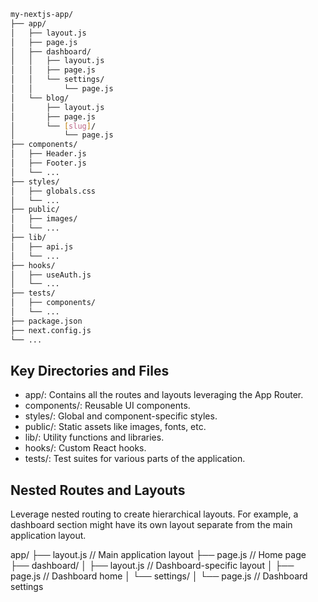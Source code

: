 ```bash
my-nextjs-app/
├── app/
│   ├── layout.js
│   ├── page.js
│   ├── dashboard/
│   │   ├── layout.js
│   │   ├── page.js
│   │   └── settings/
│   │       └── page.js
│   └── blog/
│       ├── layout.js
│       ├── page.js
│       └── [slug]/
│           └── page.js
├── components/
│   ├── Header.js
│   ├── Footer.js
│   └── ... 
├── styles/
│   ├── globals.css
│   └── ...
├── public/
│   ├── images/
│   └── ... 
├── lib/
│   ├── api.js
│   └── ... 
├── hooks/
│   ├── useAuth.js
│   └── ... 
├── tests/
│   ├── components/
│   └── ... 
├── package.json
├── next.config.js
└── ...
```

## Key Directories and Files
- app/: Contains all the routes and layouts leveraging the App Router.
- components/: Reusable UI components.
- styles/: Global and component-specific styles.
- public/: Static assets like images, fonts, etc.
- lib/: Utility functions and libraries.
- hooks/: Custom React hooks.
- tests/: Test suites for various parts of the application.


## Nested Routes and Layouts
Leverage nested routing to create hierarchical layouts. For example, a dashboard section might have its own layout separate from the main application layout.

app/
├── layout.js           // Main application layout
├── page.js             // Home page
├── dashboard/
│   ├── layout.js       // Dashboard-specific layout
│   ├── page.js         // Dashboard home
│   └── settings/
│       └── page.js     // Dashboard settings